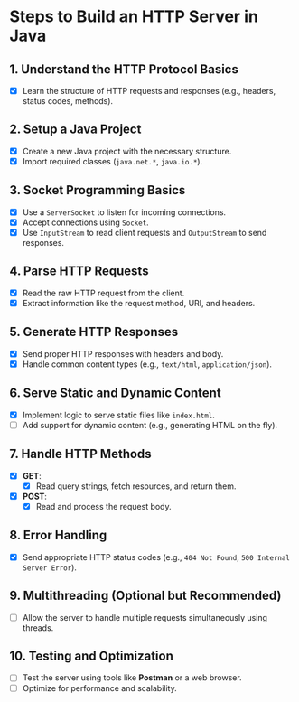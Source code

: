# Steps to Build an HTTP Server in Java

## 1. Understand the HTTP Protocol Basics
- [x] Learn the structure of HTTP requests and responses (e.g., headers, status codes, methods).

## 2. Setup a Java Project
- [x] Create a new Java project with the necessary structure.
- [x] Import required classes (`java.net.*`, `java.io.*`).

## 3. Socket Programming Basics
- [x] Use a `ServerSocket` to listen for incoming connections.
- [x] Accept connections using `Socket`.
- [x] Use `InputStream` to read client requests and `OutputStream` to send responses.

## 4. Parse HTTP Requests
- [x] Read the raw HTTP request from the client.
- [x] Extract information like the request method, URI, and headers.

## 5. Generate HTTP Responses
- [x] Send proper HTTP responses with headers and body.
- [x] Handle common content types (e.g., `text/html`, `application/json`).

## 6. Serve Static and Dynamic Content
- [x] Implement logic to serve static files like `index.html`.
- [ ] Add support for dynamic content (e.g., generating HTML on the fly).

## 7. Handle HTTP Methods
- [x] **GET**:
  - [x] Read query strings, fetch resources, and return them.
- [x] **POST**:
  - [x] Read and process the request body.

## 8. Error Handling
- [x] Send appropriate HTTP status codes (e.g., `404 Not Found`, `500 Internal Server Error`).

## 9. Multithreading (Optional but Recommended)
- [ ] Allow the server to handle multiple requests simultaneously using threads.

## 10. Testing and Optimization
- [ ] Test the server using tools like **Postman** or a web browser.
- [ ] Optimize for performance and scalability.
